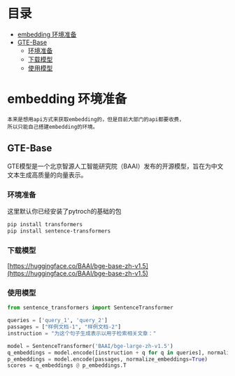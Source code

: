 # 目录

- [embedding 环境准备](#embedding-环境准备)
- [GTE-Base](#gte-base)
    - [环境准备](#环境准备)
    - [下载模型](#下载模型)
    - [使用模型](#使用模型)

# embedding 环境准备

    本来是想用api方式来获取embedding的，但是目前大部门的api都要收费，
    所以只能自己搭建embedding的环境。

## GTE-Base

GTE模型是一个北京智源人工智能研究院（BAAI）发布的开源模型，旨在为中文文本生成高质量的向量表示。

### 环境准备

这里默认你已经安装了pytroch的基础的包

```bash
pip install transformers
pip install sentence-transformers
```

### 下载模型

[https://huggingface.co/BAAI/bge-base-zh-v1.5](https://huggingface.co/BAAI/bge-base-zh-v1.5)

### 使用模型

```python
from sentence_transformers import SentenceTransformer

queries = ['query_1', 'query_2']
passages = ["样例文档-1", "样例文档-2"]
instruction = "为这个句子生成表示以用于检索相关文章："

model = SentenceTransformer('BAAI/bge-large-zh-v1.5')
q_embeddings = model.encode([instruction + q for q in queries], normalize_embeddings=True)
p_embeddings = model.encode(passages, normalize_embeddings=True)
scores = q_embeddings @ p_embeddings.T
```
